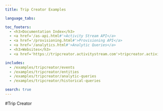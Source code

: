 ```yaml
---
title: Trip Creator Examples

language_tabs:

toc_footers:
  - <h3>Documentation Index</h3>
  - <a href='/as-api.html#'>Activity Stream API</a>
  - <a href='/provisioning.html#'>Provisioning API</a>
  - <a href='/analytics.html#'>Analytic Queries</a>
  - <h3>Websites</h3>
  - <a href='https://tripcreator.activitystream.com'>tripcreator.activitystream.com</a>

includes:
  - /examples/tripcreator/events
  - /examples/tripcreator/entities
  - /examples/tripcreator/analytic-queries
  - /examples/tripcreator/historical-queries

search: true
---
```


#Trip Creator